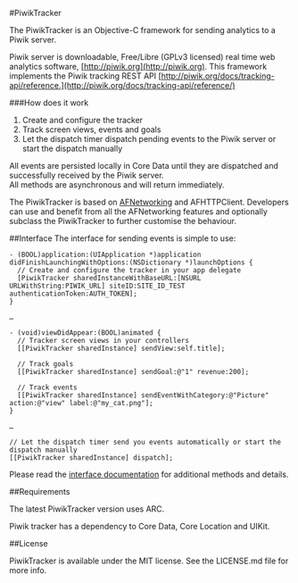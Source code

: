 #PiwikTracker

The PiwikTracker is an Objective-C framework for sending analytics to a Piwik server.
 
Piwik server is downloadable, Free/Libre (GPLv3 licensed) real time web analytics software, [http://piwik.org](http://piwik.org).
This framework implements the Piwik tracking REST API [http://piwik.org/docs/tracking-api/reference.](http://piwik.org/docs/tracking-api/reference/)
 
###How does it work
 
1. Create and configure the tracker
2. Track screen views, events and goals
3. Let the dispatch timer dispatch pending events to the Piwik server or start the dispatch manually

All events are persisted locally in Core Data until they are dispatched and successfully received by the Piwik server.   
All methods are asynchronous and will return immediately.

The PiwikTracker is based on [AFNetworking](https://github.com/AFNetworking/AFNetworking) and  AFHTTPClient. Developers can use and benefit from all the AFNetworking features and optionally subclass the PiwikTracker to further customise the behaviour.
 
##Interface
The interface for sending events is simple to use:

	- (BOOL)application:(UIApplication *)application didFinishLaunchingWithOptions:(NSDictionary *)launchOptions {
	  // Create and configure the tracker in your app delegate
	  [PiwikTracker sharedInstanceWithBaseURL:[NSURL URLWithString:PIWIK_URL] siteID:SITE_ID_TEST authenticationToken:AUTH_TOKEN];
	}
	
	…
	
	- (void)viewDidAppear:(BOOL)animated {
	  // Tracker screen views in your controllers
  	  [[PiwikTracker sharedInstance] sendView:self.title];
	  
	  // Track goals
	  [[PiwikTracker sharedInstance] sendGoal:@"1" revenue:200];
	  
	  // Track events
	  [[PiwikTracker sharedInstance] sendEventWithCategory:@"Picture" action:@"view" label:@"my_cat.png"];
    }
    
    …
	
	// Let the dispatch timer send you events automatically or start the dispatch manually
	[[PiwikTracker sharedInstance] dispatch];
	

Please read the [interface documentation](http://mattiaslevin.github.io/PiwikTracker/docs/html/index.html) for additional methods and details.

##Requirements

The latest PiwikTracker version uses ARC.   

Piwik tracker has a dependency to Core Data, Core Location and UIKit.

##License

PiwikTracker is available under the MIT license. See the LICENSE.md file for more info.




